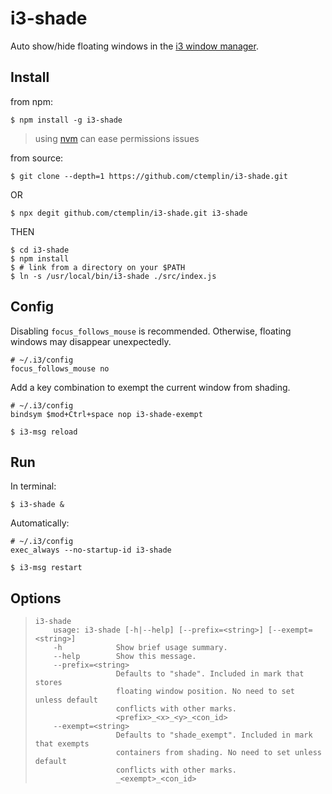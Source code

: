 # i3-shade
Auto show/hide floating windows in the [i3 window manager](https://github.com/i3/i3).

## Install
from npm:
~~~
$ npm install -g i3-shade
~~~

>using [nvm](https://github.com/nvm-sh/nvm) can ease permissions issues

from source:

~~~
$ git clone --depth=1 https://github.com/ctemplin/i3-shade.git
~~~

OR

~~~
$ npx degit github.com/ctemplin/i3-shade.git i3-shade
~~~

THEN

~~~
$ cd i3-shade
$ npm install
$ # link from a directory on your $PATH
$ ln -s /usr/local/bin/i3-shade ./src/index.js
~~~

## Config
Disabling `focus_follows_mouse` is recommended. Otherwise, floating windows may disappear unexpectedly.
~~~
# ~/.i3/config
focus_follows_mouse no
~~~

Add a key combination to exempt the current window from shading.
~~~
# ~/.i3/config
bindsym $mod+Ctrl+space nop i3-shade-exempt
~~~

~~~
$ i3-msg reload
~~~


## Run
In terminal:
~~~
$ i3-shade &
~~~
Automatically:
~~~
# ~/.i3/config
exec_always --no-startup-id i3-shade
~~~

~~~
$ i3-msg restart
~~~


## Options
> ~~~
> i3-shade
>     usage: i3-shade [-h|--help] [--prefix=<string>] [--exempt=<string>]
>     -h            Show brief usage summary.
>     --help        Show this message.
>     --prefix=<string>
>                   Defaults to "shade". Included in mark that stores 
>                   floating window position. No need to set unless default
>                   conflicts with other marks.
>                   <prefix>_<x>_<y>_<con_id>
>     --exempt=<string>
>                   Defaults to "shade_exempt". Included in mark that exempts
>                   containers from shading. No need to set unless default
>                   conflicts with other marks.
>                   _<exempt>_<con_id>
> ~~~